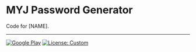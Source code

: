 # MYJ Password Generator

Code for [NAME].

---

[![Google Play](https://img.shields.io/badge/Google%20Play-Download-brightgreen?logo=google-play)](https://play.google.com/store/apps/details?id=com.yousufjamil.myjpasswordgenerator)
[![License: Custom](https://img.shields.io/badge/License-Custom-blue.svg)](LICENSE)
